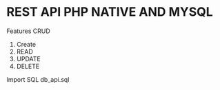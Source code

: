 # REST API PHP NATIVE AND MYSQL

Features
CRUD
1. Create
2. READ
3. UPDATE
4. DELETE

Import SQL db_api.sql




